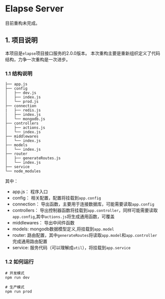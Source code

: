 # Elapse Server
目前重构未完成。

## 1. 项目说明
本项目是`elapse`项目接口服务的2.0.0版本。
本次重构主要是重新组织定义了代码结构，力争一次重构是一次进步。

### 1.1 结构说明

```
├── app.js
├── config
│   ├── dev.js
│   ├── index.js
│   └── prod.js
├── connection
|   ├── redis.js
│   ├── index.js
│   └── mongodb.js
├── controllers
│   ├── actions.js
│   └── index.js
├── middlewares
│   └── index.js
├── models
│   └── index.js
├── router
│   ├── generateRoutes.js
│   └── index.js
├── service
└── node_modules  

```

其中：

- app.js： 程序入口
- config： 相关配置，配置将挂载到`app.config`
- connection： 导出函数，主要用于连接数据库，可能需要读取`app.config`
- controllers： 导出控制器函数将挂载到`app.controller`，同样可能需要读取`app.config`,其中`actions.js`将生成通用函数，可覆盖
- middlewares： 导出中间件函数
- models: mongodb数据模型定义,将挂载到`app.model`
- router: 路由配置，其中`generateRoutes`将读取`app.model`和`app.controller`完成通用路由配置
- service: 服务代码（可以理解成`util`），将挂载到`app.service`

### 1.2 如何运行

```
# 开发模式
npm run dev

# 生产模式
npm run prod
```
